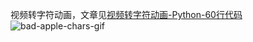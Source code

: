 视频转字符动画，文章见[视频转字符动画-Python-60行代码](http://www.cnblogs.com/kirito-c/p/5971988.html)
![bad-apple-chars-gif](./bad-apple-chars.gif)